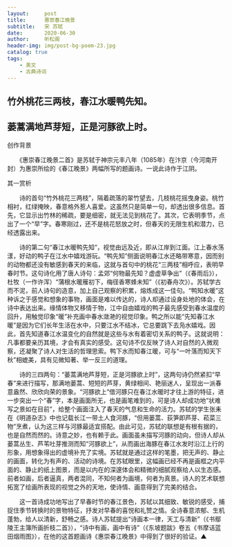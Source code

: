 ```yaml
---
layout:     post
title:      惠崇春江晚景
subtitle:   宋 苏轼
date:       2020-06-30
author:     听松阁
header-img: img/post-bg-poem-23.jpg
catalog: true
tags:
    - 美文
    - 古典诗词
---
```


## 竹外桃花三两枝，春江水暖鸭先知。

## 蒌蒿满地芦芽短，正是河豚欲上时。





创作背景



　　《惠崇春江晚景二首》是苏轼于神宗元丰八年（1085年）在汴京（今河南开封）为惠崇所绘的《春江晚景》两幅所写的题画诗。一说此诗作于江阴。





其一赏析



　　诗的首句“竹外桃花三两枝”，隔着疏落的翠竹望去，几枝桃花摇曳身姿。桃竹相衬，红绿掩映，春意格外惹人喜爱。这虽然只是简单一句，却透出很多信息。首先，它显示出竹林的稀疏，要是细密，就无法见到桃花了。其次，它表明季节，点出了一个“早”字。春寒刚过，还不是桃花怒放之时，但春天的无限生机和潜力，已经透露出来。



　　诗的第二句“春江水暖鸭先知”，视觉由远及近，即从江岸到江面。江上春水荡漾，好动的鸭子在江水中嬉戏游玩。“鸭先知”侧面说明春江水还略带寒意，因而别的动物都还没有敏感到春天的来临，这就与首句中的桃花“三两枝”相呼应，表明早春时节。这句诗化用了唐人诗句：孟郊“何物最先知？虚虚草争出”（《春雨后》），杜牧（一作许浑）“蒲根水暖雁初下，梅径香寒蜂未知”（《初春舟次》）。苏轼学古而不泥，前人诗句的造意，加上自己观察的积累，熔炼成这一佳句。“鸭知水暖”这种诉之于感觉和想象的事物，画面是难以传达的，诗人却通过设身处地的体会，在诗中表达出来。缘情体物又移情于物，江中自由嬉戏的鸭子最先感受到春水温度的回升，用触觉印象“暖”补充画中春水潋滟的视觉印象。鸭之所以能“先知春江水暖”是因为它们长年生活在水中，只要江水不结冰，它总要跳下去凫水嬉戏。因此，首先知道春江水温变化的自然就是这些与水有着密切关系的鸭子。这就说明：凡事都要亲历其境，才会有真实的感受。这句诗不仅反映了诗人对自然的入微观察，还凝聚了诗人对生活的哲理思索。鸭下水而知春江暖，可与“一叶落而知天下秋”相媲美，具有见微知著、举一反三的道理。



　　诗的三四两句：“蒌蒿满地芦芽短，正是河豚欲上时”，这两句诗仍然紧扣“早春”来进行描写，那满地蒌蒿、短短的芦芽，黄绿相间、艳丽迷人，呈现出一派春意盎然、欣欣向荣的景象。“河豚欲上”借河豚只在春江水暖时才往上游的特征，进一步突出一个“春”字，本是画面所无，也是画笔难到的，可是诗人却成功地“状难写之景如在目前”，给整个画面注入了春天的气息和生命的活力。苏轼的学生张耒在《明道杂志》中也记载长江一带土人食河豚，“但用蒌蒿、荻笋即芦芽、菘菜三物”烹煮，认为这三样与河豚最适宜搭配。由此可见，苏轼的联想是有根有据的，也是自然而然的。诗意之妙，也有赖于此。画面虽未描写河豚的动向，但诗人却从蒌蒿丛生、芦苇吐芽推测而知“河豚欲上”，从而画出海豚在春江水发时沿江上行的形象，用想象得出的虚境补充了实境。苏轼就是通过这样的笔墨，把无声的、静止的画面，转化为有声的、活动的诗境。在苏轼眼里，这幅画已经不再是画框之内平面的、静止的纸上图景，而是以内在的深邃体会和精微的细腻观察给人以生态感。前者如画，后者逼真，两者混同，不知何者为画境，何者为真景。诗人的艺术联想拓宽了绘画所表现的视觉之外的天地，使诗情、画意得到了完美的结合。



　　这一首诗成功地写出了早春时节的春江景色，苏轼以其细致、敏锐的感受，捕捉住季节转换时的景物特征，抒发对早春的喜悦和礼赞之情。全诗春意浓郁、生机蓬勃，给人以清新，舒畅之感。诗人苏轼提出“诗画本一律，天工与清新”（《书鄢陵王主簿所画折枝二首》），“诗中有画，画中有诗”（《东坡题跋》卷五《书摩诘蓝田烟雨图》），在他的这首题画诗《惠崇春江晚景》中得到了很好的验证。▲
